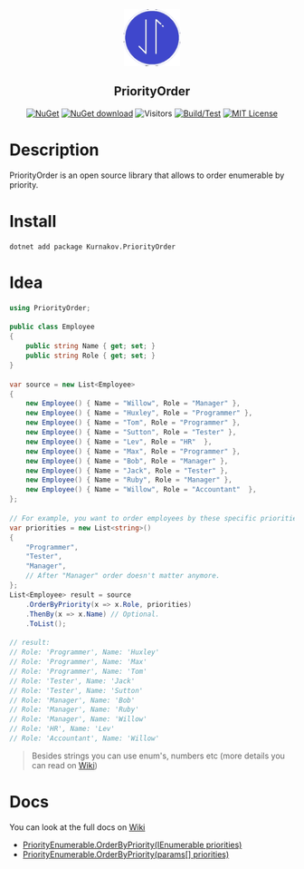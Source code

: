 <div align="center">
 <img src="icon.png" weight="100px" height="100px" />
 <h2>PriorityOrder</h2>
 
 [![NuGet](https://img.shields.io/nuget/v/Kurnakov.PriorityOrder.svg)](https://www.nuget.org/packages/Kurnakov.PriorityOrder)
 [![NuGet download](https://img.shields.io/nuget/dt/Kurnakov.PriorityOrder.svg)](https://www.nuget.org/packages/Kurnakov.PriorityOrder) 
 ![Visitors](https://api.visitorbadge.io/api/visitors?path=https%3A%2F%2Fgithub.com%kurnakovv%PriorityOrder&countColor=%23263759&style=flat)
 [![Build/Test](https://github.com/kurnakovv/PriorityOrder/actions/workflows/build-test.yml/badge.svg)](https://github.com/kurnakovv/PriorityOrder/actions/workflows/build-test.yml)
 [![MIT License](https://img.shields.io/github/license/kurnakovv/PriorityOrder?color=%230b0&style=flat)](https://github.com/kurnakovv/PriorityOrder/blob/main/LICENSE)
 
</div>

# Description
PriorityOrder is an open source library that allows to order enumerable by priority.

# Install
```
dotnet add package Kurnakov.PriorityOrder
```

# Idea
``` cs
using PriorityOrder;

public class Employee
{
    public string Name { get; set; }
    public string Role { get; set; }
}

var source = new List<Employee>
{
    new Employee() { Name = "Willow", Role = "Manager" },
    new Employee() { Name = "Huxley", Role = "Programmer" },
    new Employee() { Name = "Tom", Role = "Programmer" },
    new Employee() { Name = "Sutton", Role = "Tester" },
    new Employee() { Name = "Lev", Role = "HR"  },
    new Employee() { Name = "Max", Role = "Programmer" },
    new Employee() { Name = "Bob", Role = "Manager" },
    new Employee() { Name = "Jack", Role = "Tester" },
    new Employee() { Name = "Ruby", Role = "Manager" },
    new Employee() { Name = "Willow", Role = "Accountant"  },
};

// For example, you want to order employees by these specific priorities (not alphabetically).
var priorities = new List<string>()
{
    "Programmer",
    "Tester",
    "Manager",
    // After "Manager" order doesn't matter anymore.
};
List<Employee> result = source
    .OrderByPriority(x => x.Role, priorities)
    .ThenBy(x => x.Name) // Optional.
    .ToList();

// result:
// Role: 'Programmer', Name: 'Huxley'
// Role: 'Programmer', Name: 'Max'
// Role: 'Programmer', Name: 'Tom'
// Role: 'Tester', Name: 'Jack'
// Role: 'Tester', Name: 'Sutton'
// Role: 'Manager', Name: 'Bob'
// Role: 'Manager', Name: 'Ruby'
// Role: 'Manager', Name: 'Willow'
// Role: 'HR', Name: 'Lev'
// Role: 'Accountant', Name: 'Willow'
```
> Besides strings you can use enum's, numbers etc (more details you can read on [Wiki](https://github.com/kurnakovv/PriorityOrder/wiki))

# Docs
You can look at the full docs on [Wiki](https://github.com/kurnakovv/PriorityOrder/wiki)
* [PriorityEnumerable.OrderByPriority(IEnumerable priorities)](https://github.com/kurnakovv/PriorityOrder/wiki/PriorityEnumerable.OrderByPriority(IEnumerable-priorities))
* [PriorityEnumerable.OrderByPriority(params[] priorities)](https://github.com/kurnakovv/PriorityOrder/wiki/PriorityEnumerable.OrderByPriority(params%5B%5D-priorities))
